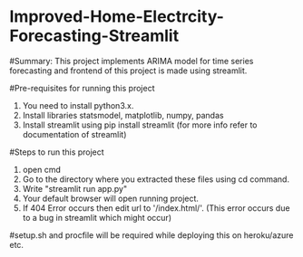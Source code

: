 # Improved-Home-Electrcity-Forecasting-Streamlit

#Summary:
This project implements ARIMA model for time series forecasting and frontend of this project is made using streamlit.

#Pre-requisites for running this project
1. You need to install python3.x.
2. Install libraries statsmodel, matplotlib, numpy, pandas
3. Install streamlit using pip install streamlit (for more info refer to documentation of streamlit)

#Steps to run this project
1. open cmd
1. Go to the directory where you extracted these files using cd command.
2. Write "streamlit run app.py"
3. Your default browser will open running project.
4. If 404 Error occurs then edit url to '/index.html/'. (This error occurs due to a bug in streamlit which might occur)

#setup.sh and procfile will be required while deploying this on heroku/azure etc.
